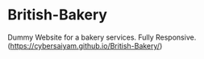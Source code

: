 # British-Bakery
Dummy Website for a bakery services. Fully Responsive.
 (https://cybersaiyam.github.io/British-Bakery/)
